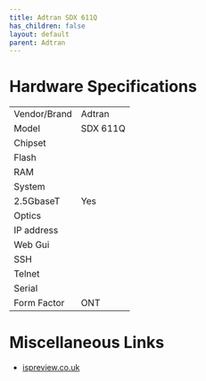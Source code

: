 ```yaml
---
title: Adtran SDX 611Q
has_children: false
layout: default
parent: Adtran
---
```


# Hardware Specifications

|              |          |
| ------------ | -------- |
| Vendor/Brand | Adtran   |
| Model        | SDX 611Q |
| Chipset      |          |
| Flash        |          |
| RAM          |          |
| System       |          |
| 2.5GbaseT    | Yes      |
| Optics       |          |
| IP address   |          |
| Web Gui      |          |
| SSH          |          |
| Telnet       |          |
| Serial       |          |
| Form Factor  | ONT      |

# Miscellaneous Links

* [ispreview.co.uk](https://www.ispreview.co.uk/index.php/2022/09/pictured-openreachs-future-2-5gbps-ont-for-fttp-broadband.html)


